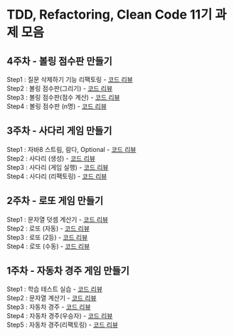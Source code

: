 # TDD, Refactoring, Clean Code 11기 과제 모음


## 4주차 - 볼링 점수판 만들기
Step1 : 질문 삭제하기 기능 리팩토링 - [코드 리뷰](https://github.com/next-step/java-bowling/pull/444)  
Step2 : 볼링 점수판(그리기) - [코드 리뷰](https://github.com/next-step/java-bowling/pull/449)  
Step3 : 볼링 점수판(점수 계산) - [코드 리뷰](https://github.com/next-step/java-bowling/pull/463)  
Step4 : 볼링 점수판 (n명) - [코드 리뷰](https://github.com/next-step/java-bowling/pull/480)

## 3주차 - 사다리 게임 만들기
Step1 : 자바8 스트림, 람다, Optional - [코드 리뷰](https://github.com/next-step/java-ladder/pull/804)  
Step2 : 사다리 (생성) - [코드 리뷰](https://github.com/next-step/java-ladder/pull/807)  
Step3 : 사다리 (게임 실행) - [코드 리뷰](https://github.com/next-step/java-ladder/pull/812)  
Step4 : 사다리 (리팩토링) - [코드 리뷰](https://github.com/next-step/java-ladder/pull/813)

## 2주차 - 로또 게임 만들기
Step1 : 문자열 덧셈 계산기 - [코드 리뷰](https://github.com/next-step/java-lotto/pull/1227)  
Step2 : 로또 (자동) - [코드 리뷰](https://github.com/next-step/java-lotto/pull/1231)  
Step3 : 로또 (2등) - [코드 리뷰](https://github.com/next-step/java-lotto/pull/1232)  
Step4 : 로또 (수동) - [코드 리뷰](https://github.com/next-step/java-lotto/pull/1238)

## 1주차 - 자동차 경주 게임 만들기
Step1 : 학습 테스트 실습 - [코드 리뷰](https://github.com/next-step/java-racingcar/pull/1821)  
Step2 : 문자열 계산기 - [코드 리뷰](https://github.com/next-step/java-racingcar/pull/1835)  
Step3 : 자동차 경주 - [코드 리뷰](https://github.com/next-step/java-racingcar/pull/1884)  
Step4 : 자동차 경주(우승자) - [코드 리뷰](https://github.com/next-step/java-racingcar/pull/1934)  
Step5 : 자동차 경주(리팩토링) - [코드 리뷰](https://github.com/next-step/java-racingcar/pull/1963)  